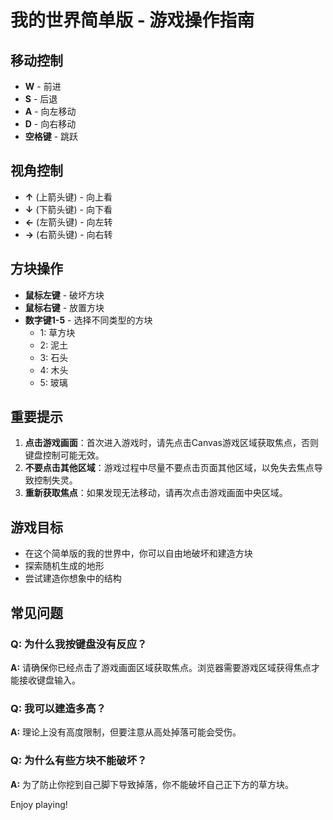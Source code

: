 # 我的世界简单版 - 游戏操作指南

## 移动控制
- **W** - 前进
- **S** - 后退
- **A** - 向左移动
- **D** - 向右移动
- **空格键** - 跳跃

## 视角控制
- **↑** (上箭头键) - 向上看
- **↓** (下箭头键) - 向下看
- **←** (左箭头键) - 向左转
- **→** (右箭头键) - 向右转

## 方块操作
- **鼠标左键** - 破坏方块
- **鼠标右键** - 放置方块
- **数字键1-5** - 选择不同类型的方块
  - 1: 草方块
  - 2: 泥土
  - 3: 石头
  - 4: 木头
  - 5: 玻璃

## 重要提示
1. **点击游戏画面**：首次进入游戏时，请先点击Canvas游戏区域获取焦点，否则键盘控制可能无效。
2. **不要点击其他区域**：游戏过程中尽量不要点击页面其他区域，以免失去焦点导致控制失灵。
3. **重新获取焦点**：如果发现无法移动，请再次点击游戏画面中央区域。

## 游戏目标
- 在这个简单版的我的世界中，你可以自由地破坏和建造方块
- 探索随机生成的地形
- 尝试建造你想象中的结构

## 常见问题
### Q: 为什么我按键盘没有反应？
**A:** 请确保你已经点击了游戏画面区域获取焦点。浏览器需要游戏区域获得焦点才能接收键盘输入。

### Q: 我可以建造多高？
**A:** 理论上没有高度限制，但要注意从高处掉落可能会受伤。

### Q: 为什么有些方块不能破坏？
**A:** 为了防止你挖到自己脚下导致掉落，你不能破坏自己正下方的草方块。

 Enjoy playing!
